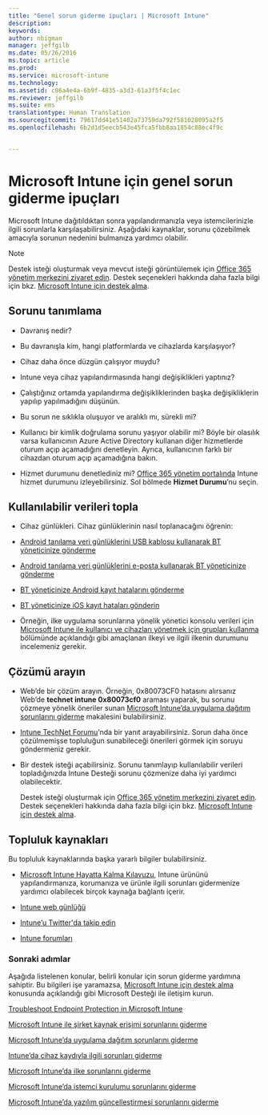 ```yaml
---
title: "Genel sorun giderme ipuçları | Microsoft Intune"
description: 
keywords: 
author: nbigman
manager: jeffgilb
ms.date: 05/26/2016
ms.topic: article
ms.prod: 
ms.service: microsoft-intune
ms.technology: 
ms.assetid: c86a4e4a-6b9f-4835-a3d3-61a3f5f4c1ec
ms.reviewer: jeffgilb
ms.suite: ems
translationtype: Human Translation
ms.sourcegitcommit: 79617dd41e51402a73759da792f581028095a2f5
ms.openlocfilehash: 6b2d1d5eecb543e45fca5fbb8aa1854c88ec4f9c


---
```


# Microsoft Intune için genel sorun giderme ipuçları
Microsoft Intune dağıtıldıktan sonra yapılandırmanızla veya istemcilerinizle ilgili sorunlarla karşılaşabilirsiniz. Aşağıdaki kaynaklar, sorunu çözebilmek amacıyla sorunun nedenini bulmanıza yardımcı olabilir.

> [!NOTE]
> Destek isteği oluşturmak veya mevcut isteği görüntülemek için [Office 365 yönetim merkezini ziyaret edin](https://portal.office.com/admin/default.aspx). Destek seçenekleri hakkında daha fazla bilgi için bkz. [Microsoft Intune için destek alma](how-to-get-support-for-microsoft-intune.md).
## Sorunu tanımlama

-   Davranış nedir?

-   Bu davranışla kim, hangi platformlarda ve cihazlarda karşılaşıyor?

-   Cihaz daha önce düzgün çalışıyor muydu?

-   Intune veya cihaz yapılandırmasında hangi değişiklikleri yaptınız?

-   Çalıştığınız ortamda yapılandırma değişikliklerinden başka değişikliklerin yapılıp yapılmadığını düşünün.

-   Bu sorun ne sıklıkla oluşuyor ve aralıklı mı, sürekli mi?

-   Kullanıcı bir kimlik doğrulama sorunu yaşıyor olabilir mi? Böyle bir olasılık varsa kullanıcının Azure Active Directory kullanan diğer hizmetlerde oturum açıp açamadığını denetleyin. Ayrıca, kullanıcının farklı bir cihazdan oturum açıp açamadığına bakın.

-   Hizmet durumunu denetlediniz mi? [Office 365 yönetim portalında](https://portal.office.com/Admin/Default.aspx) Intune hizmet durumunu izleyebilirsiniz. Sol bölmede **Hizmet Durumu**’nu seçin.

## Kullanılabilir verileri topla

-   Cihaz günlükleri. Cihaz günlüklerinin nasıl toplanacağını öğrenin:
  - [Android tanılama veri günlüklerini USB kablosu kullanarak BT yöneticinize gönderme](/intune/enduser/send-diagnostic-data-logs-to-your-it-administrator-using-a-usb-cable-android)
  - [Android tanılama veri günlüklerini e-posta kullanarak BT yöneticinize gönderme](/intune/enduser/send-diagnostic-data-logs-to-your-it-administrator-using-email-android)
  - [BT yöneticinize Android kayıt hatalarını gönderme](/intune/enduser/send-enrollment-errors-to-your-it-administrator-android)
  - [BT yöneticinize iOS kayıt hataları gönderin](/intune/enduser/send-errors-to-your-it-admin-ios)

-   Örneğin, ilke uygulama sorunlarına yönelik yönetici konsolu verileri için [Microsoft Intune ile kullanıcı ve cihazları yönetmek için grupları kullanma](/intune/deploy-use/use-groups-to-manage-users-and-devices-with-microsoft-intune) bölümünde açıklandığı gibi amaçlanan ilkeyi ve ilgili ilkenin durumunu incelemeniz gerekir.

## Çözümü arayın

-   Web’de bir çözüm arayın. Örneğin, 0x80073CF0 hatasını alırsanız Web’de **technet intune 0x80073cf0** araması yaparak, bu sorunu çözmeye yönelik öneriler sunan [Microsoft Intune’da uygulama dağıtım sorunlarını giderme](troubleshoot-app-deployment-problems-in-microsoft-intune.md) makalesini bulabilirsiniz.

-   [Intune TechNet Forumu](https://social.technet.microsoft.com/Forums/en-US/home?forum=microsoftintuneprod)’nda bir yanıt arayabilirsiniz.  Sorun daha önce çözülmemişse topluluğun sunabileceği önerileri görmek için soruyu göndermeniz gerekir.

-   Bir destek isteği açabilirsiniz. Sorunu tanımlayıp kullanılabilir verileri topladığınızda Intune Desteği sorunu çözmenize daha iyi yardımcı olabilecektir.

    Destek isteği oluşturmak için [Office 365 yönetim merkezini ziyaret edin](https://portal.office.com/admin/default.aspx). Destek seçenekleri hakkında daha fazla bilgi için bkz. [Microsoft Intune için destek alma](how-to-get-support-for-microsoft-intune.md).

## Topluluk kaynakları
Bu topluluk kaynaklarında başka yararlı bilgiler bulabilirsiniz.

-   [Microsoft Intune Hayatta Kalma Kılavuzu](http://social.technet.microsoft.com/wiki/contents/articles/23431.microsoft-intune-survival-guide.aspx), Intune ürününü yapılandırmanıza, korumanıza ve ürünle ilgili sorunları gidermenize yardımcı olabilecek birçok kaynağa bağlantı içerir.

-   [Intune web günlüğü](http://blogs.technet.com/b/windowsintune/)

-   [Intune’u Twitter'da takip edin](https://twitter.com/MSIntune)

-   [Intune forumları](https://social.technet.microsoft.com/Forums/home?category=microsoftintune&filter=alltypes&sort=lastpostdesc)

### Sonraki adımlar
Aşağıda listelenen konular, belirli konular için sorun giderme yardımına sahiptir. Bu bilgileri işe yaramazsa, [Microsoft Intune için destek alma](how-to-get-support-for-microsoft-intune.md) konusunda açıklandığı gibi Microsoft Desteği ile iletişim kurun.

[Troubleshoot Endpoint Protection in Microsoft Intune](troubleshoot-endpoint-protection-in-microsoft-intune.md)

[Microsoft Intune ile şirket kaynak erişimi sorunlarını giderme](troubleshoot-company-resource-access-problems-with-microsoft-intune.md)

[Microsoft Intune’da uygulama dağıtım sorunlarını giderme](troubleshoot-app-deployment-problems-in-microsoft-intune.md)

[Intune’da cihaz kaydıyla ilgili sorunları giderme](troubleshoot-device-enrollment-in-intune.md)

[Microsoft Intune’da ilke sorunlarını giderme](troubleshoot-policies-in-microsoft-intune.md)

[Microsoft Intune’da istemci kurulumu sorunlarını giderme](troubleshoot-client-setup-in-microsoft-intune.md)

[Microsoft Intune’da yazılım güncelleştirmesi sorunlarını giderme](troubleshoot-software-updates-in-microsoft-intune.md)



<!--HONumber=Jul16_HO1-->


